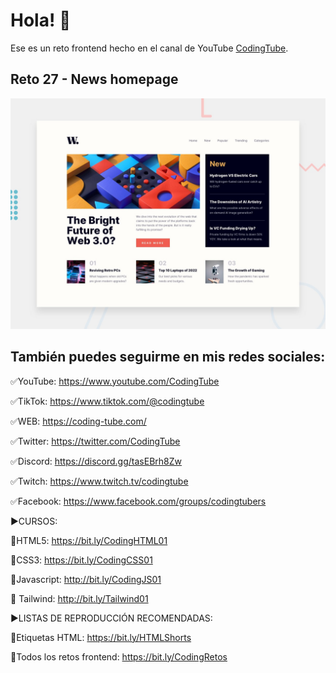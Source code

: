# Hola! 👋

Ese es un reto frontend hecho en el canal de YouTube [CodingTube]([https://www.youtube.com/watch?v=UMVb8b_VJwo](https://www.youtube.com/watch?v=UMVb8b_VJwo&list=PLJubkp8BnTJswvyI9GZN9AEb87D1PSKKL&index=36)).

## Reto 27 - News homepage

![Design preview for the News homepage coding challenge](./design/desktop-preview.jpg)

## También puedes seguirme en mis redes sociales:


✅YouTube: https://www.youtube.com/CodingTube

✅TikTok: https://www.tiktok.com/@codingtube

✅WEB: https://coding-tube.com/

✅Twitter: https://twitter.com/CodingTube

✅Discord: https://discord.gg/tasEBrh8Zw

✅Twitch: https://www.twitch.tv/codingtube

✅Facebook: https://www.facebook.com/groups/codingtubers

►CURSOS:

📕HTML5: https://bit.ly/CodingHTML01

📘CSS3: https://bit.ly/CodingCSS01

📙Javascript: http://bit.ly/CodingJS01

📔 Tailwind: http://bit.ly/Tailwind01

►LISTAS DE REPRODUCCIÓN RECOMENDADAS:

📒Etiquetas HTML: https://bit.ly/HTMLShorts

📗Todos los retos frontend: https://bit.ly/CodingRetos
